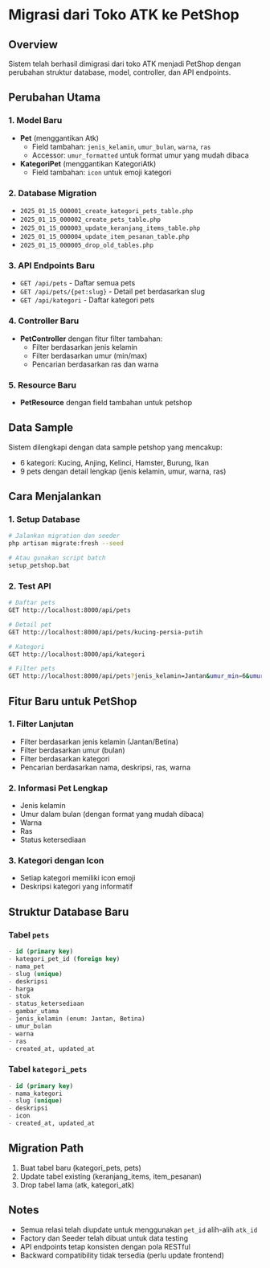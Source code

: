 # Migrasi dari Toko ATK ke PetShop

## Overview

Sistem telah berhasil dimigrasi dari toko ATK menjadi PetShop dengan perubahan struktur database, model, controller, dan API endpoints.

## Perubahan Utama

### 1. Model Baru

-   **Pet** (menggantikan Atk)
    -   Field tambahan: `jenis_kelamin`, `umur_bulan`, `warna`, `ras`
    -   Accessor: `umur_formatted` untuk format umur yang mudah dibaca
-   **KategoriPet** (menggantikan KategoriAtk)
    -   Field tambahan: `icon` untuk emoji kategori

### 2. Database Migration

-   `2025_01_15_000001_create_kategori_pets_table.php`
-   `2025_01_15_000002_create_pets_table.php`
-   `2025_01_15_000003_update_keranjang_items_table.php`
-   `2025_01_15_000004_update_item_pesanan_table.php`
-   `2025_01_15_000005_drop_old_tables.php`

### 3. API Endpoints Baru

-   `GET /api/pets` - Daftar semua pets
-   `GET /api/pets/{pet:slug}` - Detail pet berdasarkan slug
-   `GET /api/kategori` - Daftar kategori pets

### 4. Controller Baru

-   **PetController** dengan fitur filter tambahan:
    -   Filter berdasarkan jenis kelamin
    -   Filter berdasarkan umur (min/max)
    -   Pencarian berdasarkan ras dan warna

### 5. Resource Baru

-   **PetResource** dengan field tambahan untuk petshop

## Data Sample

Sistem dilengkapi dengan data sample petshop yang mencakup:

-   6 kategori: Kucing, Anjing, Kelinci, Hamster, Burung, Ikan
-   9 pets dengan detail lengkap (jenis kelamin, umur, warna, ras)

## Cara Menjalankan

### 1. Setup Database

```bash
# Jalankan migration dan seeder
php artisan migrate:fresh --seed

# Atau gunakan script batch
setup_petshop.bat
```

### 2. Test API

```bash
# Daftar pets
GET http://localhost:8000/api/pets

# Detail pet
GET http://localhost:8000/api/pets/kucing-persia-putih

# Kategori
GET http://localhost:8000/api/kategori

# Filter pets
GET http://localhost:8000/api/pets?jenis_kelamin=Jantan&umur_min=6&umur_max=12
```

## Fitur Baru untuk PetShop

### 1. Filter Lanjutan

-   Filter berdasarkan jenis kelamin (Jantan/Betina)
-   Filter berdasarkan umur (bulan)
-   Filter berdasarkan kategori
-   Pencarian berdasarkan nama, deskripsi, ras, warna

### 2. Informasi Pet Lengkap

-   Jenis kelamin
-   Umur dalam bulan (dengan format yang mudah dibaca)
-   Warna
-   Ras
-   Status ketersediaan

### 3. Kategori dengan Icon

-   Setiap kategori memiliki icon emoji
-   Deskripsi kategori yang informatif

## Struktur Database Baru

### Tabel `pets`

```sql
- id (primary key)
- kategori_pet_id (foreign key)
- nama_pet
- slug (unique)
- deskripsi
- harga
- stok
- status_ketersediaan
- gambar_utama
- jenis_kelamin (enum: Jantan, Betina)
- umur_bulan
- warna
- ras
- created_at, updated_at
```

### Tabel `kategori_pets`

```sql
- id (primary key)
- nama_kategori
- slug (unique)
- deskripsi
- icon
- created_at, updated_at
```

## Migration Path

1. Buat tabel baru (kategori_pets, pets)
2. Update tabel existing (keranjang_items, item_pesanan)
3. Drop tabel lama (atk, kategori_atk)

## Notes

-   Semua relasi telah diupdate untuk menggunakan `pet_id` alih-alih `atk_id`
-   Factory dan Seeder telah dibuat untuk data testing
-   API endpoints tetap konsisten dengan pola RESTful
-   Backward compatibility tidak tersedia (perlu update frontend)
